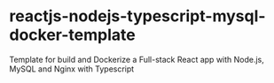 # reactjs-nodejs-typescript-mysql-docker-template
Template for build and Dockerize a Full-stack React app with Node.js, MySQL and Nginx with Typescript
